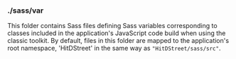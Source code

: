 ### ./sass/var

This folder contains Sass files defining Sass variables corresponding to classes
included in the application's JavaScript code build when using the classic toolkit.
By default, files in this folder are mapped to the application's root namespace,
'HitDStreet' in the same way as `"HitDStreet/sass/src"`.